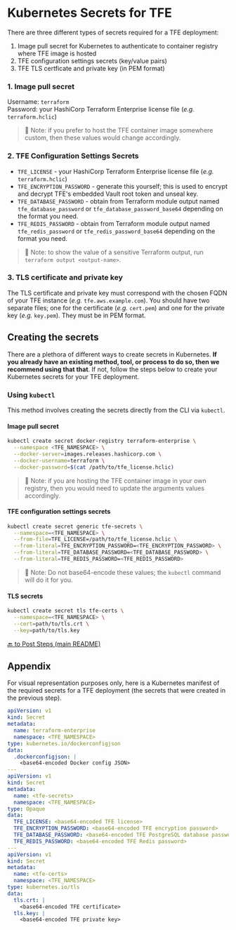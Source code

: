 # Kubernetes Secrets for TFE

There are three different types of secrets required for a TFE deployment:

1. Image pull secret for Kubernetes to authenticate to container registry where TFE image is hosted
2. TFE configuration settings secrets (key/value pairs)
3. TFE TLS certficate and private key (in PEM format)

### 1. Image pull secret

Username: `terraform`<br>
Password: your HashiCorp Terraform Enterprise license file (_e.g._ `terraform.hclic`)

>📝 Note: if you prefer to host the TFE container image somewhere custom, then these values would change accordingly.

### 2. TFE Configuration Settings Secrets

- `TFE_LICENSE` - your HashiCorp Terraform Enterprise license file (_e.g._ `terraform.hclic`)
- `TFE_ENCRYPTION_PASSWORD` - generate this yourself; this is used to encrypt and decrypt TFE's embedded Vault root token and unseal key.
- `TFE_DATABASE_PASSWORD` - obtain from Terraform module output named `tfe_database_password` or `tfe_database_password_base64` depending on the format you need.
- `TFE_REDIS_PASSWORD` - obtain from Terraform module output named `tfe_redis_password` or `tfe_redis_password_base64` depending on the format you need.

>📝 Note: to show the value of a sensitive Terraform output, run `terraform output <output-name>`.

### 3. TLS certificate and private key

The TLS certificate and private key must correspond with the chosen FQDN of your TFE instance (_e.g._ `tfe.aws.example.com`). You should have two separate files; one for the certificate (_e.g._ `cert.pem`) and one for the private key (_e.g._ `key.pem`). They must be in PEM format.

## Creating the secrets

There are a plethora of different ways to create secrets in Kubernetes. **If you already have an existing method, tool, or process to do so, then we recommend using that that**. If not, follow the steps below to create your Kubernetes secrets for your TFE deployment.

### Using `kubectl`

This method involves creating the secrets directly from the CLI via `kubectl`.

#### Image pull secret

```sh
kubectl create secret docker-registry terraform-enterprise \
  --namespace <TFE_NAMESPACE> \
  --docker-server=images.releases.hashicorp.com \
  --docker-username=terraform \
  --docker-password=$(cat /path/to/tfe_license.hclic)
```

>📝 Note: if you are hosting the TFE container image in your own registry, then you would need to update the arguments values accordingly.

#### TFE configuration settings secrets

```sh
kubectl create secret generic tfe-secrets \
  --namespace=<TFE_NAMESPACE> \
  --from-file=TFE_LICENSE=/path/to/tfe_license.hclic \
  --from-literal=TFE_ENCRYPTION_PASSWORD=<TFE_ENCRYPTION_PASSWORD> \
  --from-literal=TFE_DATABASE_PASSWORD=<TFE_DATABASE_PASSWORD> \
  --from-literal=TFE_REDIS_PASSWORD=<TFE_REDIS_PASSWORD>
```

>📝 Note: Do not base64-encode these values; the `kubectl` command will do it for you.

#### TLS secrets

```sh
kubectl create secret tls tfe-certs \
  --namespace=<TFE_NAMESPACE> \
  --cert=path/to/tls.crt \
  --key=path/to/tls.key
```

[🔙 to Post Steps (main README)](../README.md#post-steps)


## Appendix

For visual representation purposes only, here is a Kubernetes manifest of the required secrets for a TFE deployment (the secrets that were created in the previous step).

```yaml
apiVersion: v1
kind: Secret
metadata:
  name: terraform-enterprise
  namespace: <TFE_NAMESPACE>
type: kubernetes.io/dockerconfigjson
data:
  .dockerconfigjson: |
    <base64-encoded Docker config JSON>
---
apiVersion: v1
kind: Secret
metadata:
  name: <tfe-secrets>
  namespace: <TFE_NAMESPACE>
type: Opaque
data:
  TFE_LICENSE: <base64-encoded TFE license>
  TFE_ENCRYPTION_PASSWORD: <base64-encoded TFE encryption password>
  TFE_DATABASE_PASSWORD: <base64-encoded TFE PostgreSQL database password>
  TFE_REDIS_PASSWORD: <base64-encoded TFE Redis password>
---
apiVersion: v1
kind: Secret
metadata:
  name: <tfe-certs>
  namespace: <TFE_NAMESPACE>
type: kubernetes.io/tls
data:
  tls.crt: |
    <base64-encoded TFE certificate>
  tls.key: |
    <base64-encoded TFE private key>
```